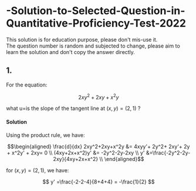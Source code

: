 # -Solution-to-Selected-Question-in-Quantitative-Proficiency-Test-2022
This solution is for education purpose, please don't mis-use it. <br>
The question number is random and subjected to change, please aim to learn the solution and don't copy the answer directly. <br>

## 1.
For the equation:

$$ 2xy^2+2xy+x^2y $$

what u=is the slope of the tangent line at $(x,y)=(2,1)$ ? 

#### Solution
Using the product rule, we have:

$$\begin{aligned}
\frac{d}{dx} 2xy^2+2xy+x^2y &= 4xyy'+ 2y^2+ 2xy'+ 2y + x^2y' + 2xy= 0 \\ 
(4xy+2x+x^2)y' &= -2y^2-2y-2xy  \\
y' &=\frac{-2y^2-2y-2xy}{4xy+2x+x^2} \\
\end{aligned}$$

for $(x,y)=(2,1)$, we have:

$$ y' =\frac{-2-2-4}{8+4+4} = -\frac{1}{2} $$
